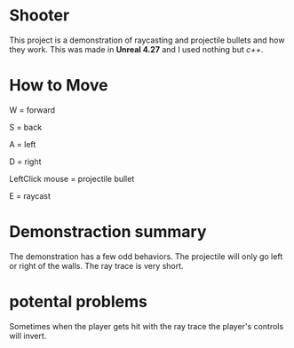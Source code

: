 # Shooter

This project is a demonstration of raycasting and projectile bullets and how they work. This was made in **Unreal 4.27** and I used nothing but _c++_.


# How to Move

W = forward

S = back

A = left

D = right

LeftClick mouse = projectile bullet

E = raycast

# Demonstraction summary
The demonstration has a few odd behaviors. The projectile will only go left or right of the walls. The ray trace is very short. 

# potental problems
Sometimes when the player gets hit with the ray trace the player's controls will invert.